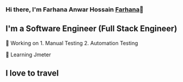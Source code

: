 ### Hi there, I'm Farhana Anwar Hossain [Farhana](https://www.imdb.com/name/nm8160591/)👋 

## I'm a Software Engineer (Full Stack Engineer)

🔭  Working on
     1. Manual Testing
     2. Automation Testing

🌱  Learning Jmeter

  

## I love to travel 



[Farhana]:https://www.imdb.com/name/nm8160591/
